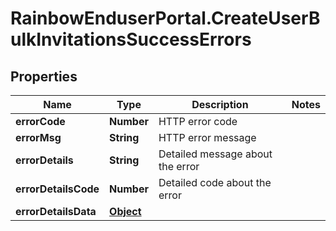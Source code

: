 # RainbowEnduserPortal.CreateUserBulkInvitationsSuccessErrors

## Properties

Name | Type | Description | Notes
------------ | ------------- | ------------- | -------------
**errorCode** | **Number** | HTTP error code | 
**errorMsg** | **String** | HTTP error message | 
**errorDetails** | **String** | Detailed message about the error | 
**errorDetailsCode** | **Number** | Detailed code about the error | 
**errorDetailsData** | [**Object**](.md) |  | 



